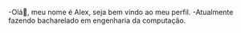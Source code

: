 -Olá🤠, meu nome é Alex, seja bem vindo ao meu perfil.
-Atualmente fazendo bacharelado em engenharia da computação.
